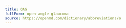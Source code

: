 ```yaml
---
title: OAG
fullForm: open-angle glaucoma
source: https://openmd.com/dictionary/abbreviations/o
---
```

